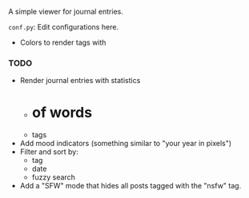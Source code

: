 A simple viewer for journal entries.

`conf.py`: Edit configurations here.
- Colors to render tags with

### TODO

- Render journal entries with statistics
    - # of words
    - tags
- Add mood indicators (something similar to "your year in pixels")
- Filter and sort by:
    - tag
    - date
    - fuzzy search
- Add a "SFW" mode that hides all posts tagged with the "nsfw" tag.
